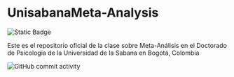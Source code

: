 # UnisabanaMeta-Analysis
![Static Badge](https://img.shields.io/badge/UnisabanaMetaAnalysis-131324?style=flat-square&logo=GitHub&logoColor=7C0CC7&label=Repositorio&labelColor=%23131324&color=%237C0CC7&link=https%3A%2F%2Fgithub.com%2Fjcorrean%2FUnisabanaMetaAnalysis)


Este es el repositorio oficial de la clase sobre Meta-Análisis en el Doctorado de Psicología de la Universidad de la Sabana en Bogotá, Colombia

![GitHub commit activity](https://img.shields.io/github/commit-activity/w/jcorrean/UnisabanaMeta-Analysis?logo=GitHub)



